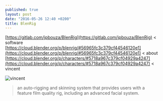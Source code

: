 ```yaml
---
published: true
layout: post
date: "2016-05-26 12:40 +0200"
title: BlenRig
---
```

[https://gitlab.com/jpbouza/BlenRig](https://gitlab.com/jpbouza/BlenRig) < software  
[https://cloud.blender.org/p/blenrig/#56965fc3c379cf44546120e1](https://cloud.blender.org/p/blenrig/#56965fc3c379cf44546120e1) < about  
[https://cloud.blender.org/p/characters/#5718a967c379cf04929a4247](https://cloud.blender.org/p/characters/#5718a967c379cf04929a4247) < vincent

![vincent](/http://i.imgur.com/DkgMNzv.jpg)

> an auto-rigging and skinning system that provides users with a feature film quality rig, including an advanced facial system.

